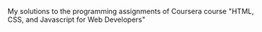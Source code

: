 My solutions to the programming assignments of Coursera course "HTML, CSS, and Javascript for Web Developers"
